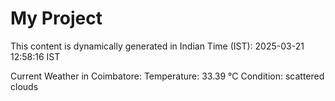 # My Project

This content is dynamically generated in Indian Time (IST): 2025-03-21 12:58:16 IST


Current Weather in Coimbatore:
Temperature: 33.39 °C
Condition: scattered clouds
